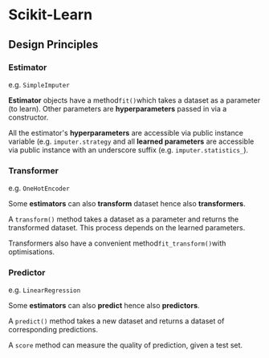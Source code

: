 # Scikit-Learn

## Design Principles

### Estimator

e.g. `SimpleImputer`

**Estimator** objects have a method`fit()`which takes a dataset as a parameter \(to learn\). Other parameters are **hyperparameters** passed in via a constructor.

All the estimator's **hyperparameters** are accessible via public instance variable \(e.g. `imputer.strategy` and all **learned parameters** are accessible via public instance with an underscore suffix \(e.g. `imputer.statistics_`\). 

###  Transformer

e.g. `OneHotEncoder`

Some **estimators** can also **transform** dataset hence also **transformers**.

A `transform()` method takes a dataset as a parameter and returns the transformed dataset. This process depends on the learned parameters. 

Transformers also have a convenient method`fit_transform()`with optimisations. 

### Predictor

e.g. `LinearRegression`

Some **estimators** can also **predict** hence also **predictors**.

A `predict()` method takes a new dataset and returns a dataset of corresponding predictions. 

A `score` method can measure the quality of prediction, given a test set.

